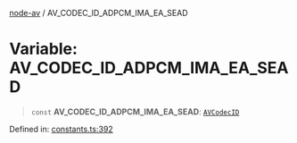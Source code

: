 [node-av](../globals.md) / AV\_CODEC\_ID\_ADPCM\_IMA\_EA\_SEAD

# Variable: AV\_CODEC\_ID\_ADPCM\_IMA\_EA\_SEAD

> `const` **AV\_CODEC\_ID\_ADPCM\_IMA\_EA\_SEAD**: [`AVCodecID`](../type-aliases/AVCodecID.md)

Defined in: [constants.ts:392](https://github.com/seydx/av/blob/f8631fc881b394300b1479f511d55cf1c370a87f/src/constants/constants.ts#L392)
